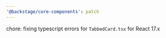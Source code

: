 ```yaml
---
'@backstage/core-components': patch
---
```


chore: fixing typescript errors for `TabbedCard.tsx` for React 17.x
